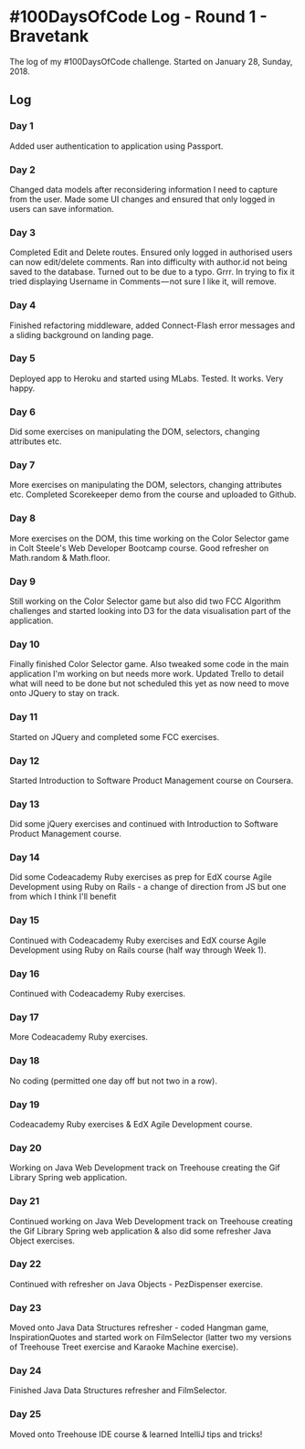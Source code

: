 # #100DaysOfCode Log - Round 1 - Bravetank

The log of my #100DaysOfCode challenge. Started on January 28, Sunday, 2018.

## Log

### Day 1
Added user authentication to application using Passport.

### Day 2
Changed data models after reconsidering information I need to capture from the user. Made some UI changes and ensured that only logged in users can save information.

### Day 3
Completed Edit and Delete routes. Ensured only logged in authorised users can now edit/delete comments. Ran into difficulty with author.id not being saved to the database. Turned out to be due to a typo. Grrr. In trying to fix it tried displaying Username in Comments — not sure I like it, will remove.

### Day 4
Finished refactoring middleware, added Connect-Flash error messages and a sliding background on landing page.

### Day 5
Deployed app to Heroku and started using MLabs. Tested. It works. Very happy.

### Day 6 
Did some exercises on manipulating the DOM, selectors, changing attributes etc.

### Day 7 
More exercises on manipulating the DOM, selectors, changing attributes etc. Completed Scorekeeper demo from the course and uploaded to Github.

### Day 8 
More exercises on the DOM, this time working on the Color Selector game in Colt Steele's Web Developer Bootcamp course. Good refresher on Math.random & Math.floor.

### Day 9 
Still working on the Color Selector game but also did two FCC Algorithm challenges and started looking into D3 for the data visualisation part of the application. 

### Day 10
Finally finished Color Selector game. Also tweaked some code in the main application I'm working on but needs more work. Updated Trello to detail what will need to be done but not scheduled this yet as now need to move onto JQuery to stay on track. 

### Day 11
Started on JQuery and completed some FCC exercises. 

### Day 12
Started Introduction to Software Product Management course on Coursera.

### Day 13
Did some jQuery exercises and continued with Introduction to Software Product Management course.

### Day 14
Did some Codeacademy Ruby exercises as prep for EdX course Agile Development using Ruby on Rails - a change of direction from JS but one from which I think I'll benefit 

### Day 15
Continued with Codeacademy Ruby exercises and EdX course Agile Development using Ruby on Rails course (half way through Week 1).

### Day 16
Continued with Codeacademy Ruby exercises.

### Day 17
More Codeacademy Ruby exercises.

### Day 18
No coding (permitted one day off but not two in a row).

### Day 19
Codeacademy Ruby exercises & EdX Agile Development course.

### Day 20
Working on Java Web Development track on Treehouse creating the Gif Library Spring web application.

### Day 21
Continued working on Java Web Development track on Treehouse creating the Gif Library Spring web application & also did some refresher Java Object exercises.

### Day 22
Continued with refresher on Java Objects - PezDispenser exercise. 

### Day 23
Moved onto Java Data Structures refresher - coded Hangman game, InspirationQuotes and started work on FilmSelector (latter two my versions of Treehouse Treet exercise and Karaoke Machine exercise).

### Day 24
Finished Java Data Structures refresher and FilmSelector. 

### Day 25
Moved onto Treehouse IDE course & learned IntelliJ tips and tricks! 







